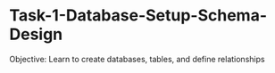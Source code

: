# Task-1-Database-Setup-Schema-Design
Objective: Learn to create databases, tables, and define relationships
